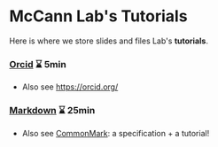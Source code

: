 # McCann Lab's Tutorials

Here is where we store slides and files Lab's **tutorials**.

### [Orcid](https://mccannlab.github.io/Tutorials/orcid) :hourglass: 5min

- Also see https://orcid.org/

### [Markdown](https://mccannlab.github.io/Tutorials/markdown) :hourglass: 25min

- Also see [CommonMark](http://commonmark.org/): a specification + a tutorial!
